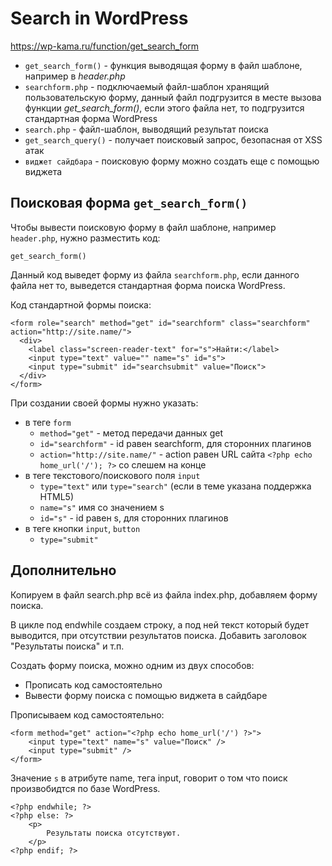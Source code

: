 # Search in WordPress
 https://wp-kama.ru/function/get_search_form

- `get_search_form()` - функция выводящая форму в файл шаблоне, например в *header.php*
- `searchform.php` - подключаемый файл-шаблон хранящий пользовательскую форму, данный файл подгрузится в месте вызова функции *get_search_form()*, если этого файла нет, то подгрузится стандартная форма WordPress
- `search.php` - файл-шаблон, выводящий результат поиска
- `get_search_query()` - получает поисковый запрос, безопасная от XSS атак
- `виджет сайдбара` - поисковую форму можно создать еще с помощью виджета

## Поисковая форма `get_search_form()`
Чтобы вывести поисковую форму в файл шаблоне, например `header.php`, нужно разместить код:

    get_search_form()

Данный код выведет форму из файла `searchform.php`, если данного файла нет то, выведется стандартная форма поиска WordPress.

Код стандартной формы поиска:

    <form role="search" method="get" id="searchform" class="searchform" action="http://site.name/">
      <div>
        <label class="screen-reader-text" for="s">Найти:</label>
        <input type="text" value="" name="s" id="s">
        <input type="submit" id="searchsubmit" value="Поиск">
      </div>
    </form>

При создании своей формы нужно указать:
- в теге `form`
  - `method="get"` - метод передачи данных get
  - `id="searchform"` - id равен searchform, для сторонних плагинов
  - `action="http://site.name/"` - action равен URL сайта `<?php echo home_url('/'); ?>` со слешем на конце
- в теге текстового/поискового поля `input`
  - `type="text"` или `type="search"` (если в теме указана поддержка HTML5)
  - `name="s"` имя со значением s
  - `id="s"` - id равен s, для сторонних плагинов
- в теге кнопки `input`, `button`
  - `type="submit"`

## Дополнительно
Копируем в файл search.php всё из файла index.php, добавляем форму поиска.

В цикле под endwhile создаем строку, а под ней текст который будет выводится, при отсутствии результатов поиска. Добавить заголовок "Результаты поиска" и т.п.

Создать форму поиска, можно одним из двух способов:
- Прописать код самостоятельно
- Вывести форму поиска с помощью виджета в сайдбаре

Прописываем код самостоятельно:

    <form method="get" action="<?php echo home_url('/') ?>">
    	<input type="text" name="s" value="Поиск" />
	    <input type="submit" />
    </form>

Значение `s` в атрибуте name, тега input, говорит о том что поиск произвобидтся по базе WordPress.

    <?php endwhile; ?>
    <?php else: ?>
        <p>
            Результаты поиска отсутствуют.
        </p>
    <?php endif; ?>
